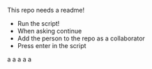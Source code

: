 This repo needs a readme!

* Run the script!
* When asking continue
* Add the person to the repo as a collaborator
* Press enter in the script

a
a
a
a
a
